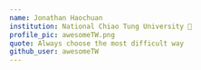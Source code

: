 ```yaml
---
name: Jonathan Haochuan
institution: National Chiao Tung University 🚩
profile_pic: awesomeTW.png
quote: Always choose the most difficult way
github_user: awesomeTW
---
```

